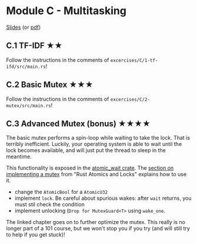 # Module C - Multitasking
[Slides](/slides/C/) (or [pdf](/slides/C-multitasking.pdf))

## C.1 TF-IDF ★★ 

Follow the instructions in the comments of `excercises/C/1-tf-ifd/src/main.rs`!

## C.2 Basic Mutex ★★★

Follow the instructions in the comments of `excercises/C/2-mutex/src/main.rs`!

## C.3 Advanced Mutex (bonus) ★★★★

The basic mutex performs a spin-loop while waiting to take the lock. That is terribly inefficient. Luckily, your operating system is able to wait until the lock becomes available, and will just put the thread to sleep in the meantime. 

This functionality is exposed in the [atomic_wait crate](https://docs.rs/atomic-wait/latest/atomic_wait/index.html). The [section on implementing a mutex](https://marabos.nl/atomics/building-locks.html#mutex) from "Rust Atomics and Locks" explains how to use it.

- change the `AtomicBool` for a `AtomicU32`
- implement `lock`. Be careful about spurious wakes: after `wait` returns, you must stil check the condition
- implement unlocking (`Drop for MutexGuard<T>` using `wake_one`.

The linked chapter goes on to further optimize the mutex. This really is no longer part of a 101 course, but we won't stop you if you try (and will still try to help if you get stuck)!
